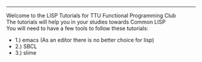 *****************************************************************************
Welcome to the LISP Tutorials for TTU Functional Programming Club         
The tutorials will help you in your studies towards Common LISP           
You will need to have a few tools to follow these tutorials:              
 * 1.) emacs (As an editor there is no better choice for lisp)               
 * 2.) SBCL                                                                 
 * 3.) slime                                                                 
